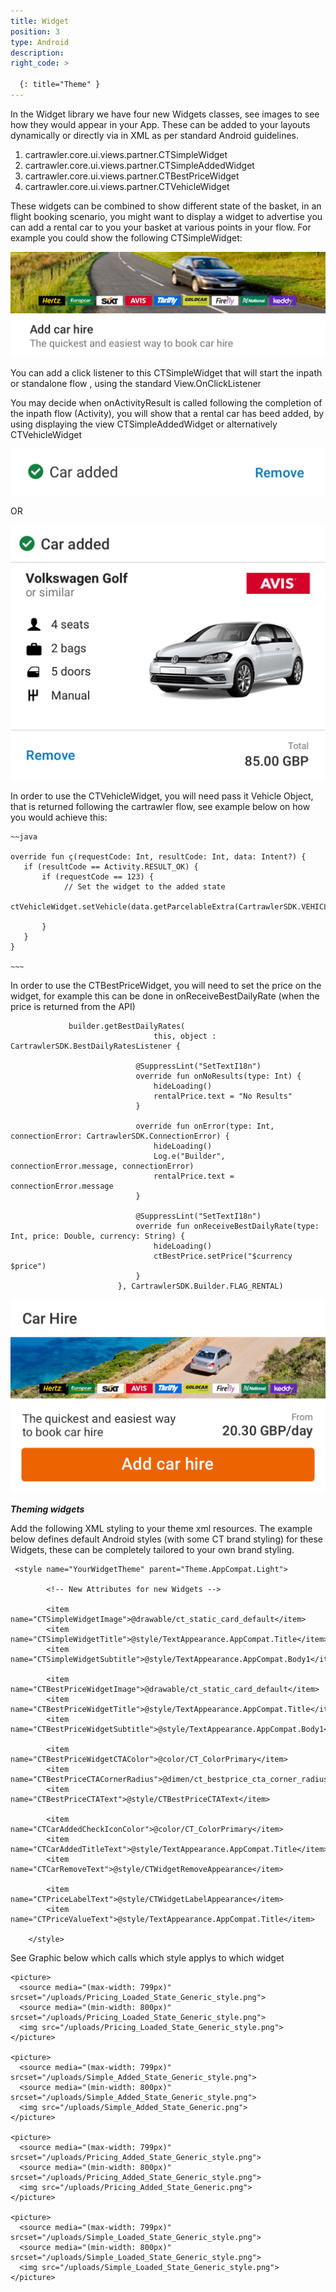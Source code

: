 ```yaml
---
title: Widget
position: 3
type: Android
description:
right_code: >

  {: title="Theme" }
---
```



In the Widget library we have four new Widgets classes, see images to see how they would appear in your App.
These can be added to your layouts dynamically or directly via in XML as per standard Android guidelines.

1. cartrawler.core.ui.views.partner.CTSimpleWidget
2. cartrawler.core.ui.views.partner.CTSimpleAddedWidget
3. cartrawler.core.ui.views.partner.CTBestPriceWidget
4. cartrawler.core.ui.views.partner.CTVehicleWidget

These widgets can be combined to show different state of the basket, in an flight booking scenario, 
you might want to display a widget to advertise you can add a rental car to you your basket 
at various points in your flow. For example you could show the following CTSimpleWidget:

<picture>
  <source media="(max-width: 799px)" srcset="/uploads/Simple_Loaded_State_Generic.png">
  <source media="(min-width: 800px)" srcset="/uploads/Simple_Loaded_State_Generic.png">
  <img src="/uploads/Simple_Loaded_State_Generic.png">
</picture>


You can add a click listener to this CTSimpleWidget that will start the inpath or standalone flow , using the standard View.OnClickListener

You may decide when onActivityResult is called following the completion of the inpath flow (Activity), you will show that a
rental car has beed added, by using displaying the view CTSimpleAddedWidget or alternatively CTVehicleWidget

<picture>
  <source media="(max-width: 799px)" srcset="/uploads/Simple_Added_State_Generic.png">
  <source media="(min-width: 800px)" srcset="/uploads/Simple_Added_State_Generic.png">
  <img src="/uploads/Simple_Added_State_Generic.png">
</picture>

OR

<picture>
  <source media="(max-width: 799px)" srcset="/uploads/Pricing_Added_State_Generic.png">
  <source media="(min-width: 800px)" srcset="/uploads/Pricing_Added_State_Generic.png">
  <img src="/uploads/Pricing_Added_State_Generic.png">
</picture>

In order to use the CTVehicleWidget, you will need pass it Vehicle Object, that is returned following the cartrawler flow, see example below
on how you would achieve this:

    ~~java
  
    override fun ç(requestCode: Int, resultCode: Int, data: Intent?) {
       if (resultCode == Activity.RESULT_OK) {
           if (requestCode == 123) {
               	// Set the widget to the added state
               ctVehicleWidget.setVehicle(data.getParcelableExtra(CartrawlerSDK.VEHICLE))
                
           }
       }
    }

    ~~~
    
In order to use the CTBestPriceWidget, you will need to set the price on the widget, 
for example this can be done in onReceiveBestDailyRate (when the price is returned from the API)

                
                 builder.getBestDailyRates(
                                    this, object : CartrawlerSDK.BestDailyRatesListener {
                
                                @SuppressLint("SetTextI18n")
                                override fun onNoResults(type: Int) {
                                    hideLoading()
                                    rentalPrice.text = "No Results"
                                }
                
                                override fun onError(type: Int, connectionError: CartrawlerSDK.ConnectionError) {
                                    hideLoading()
                                    Log.e("Builder", connectionError.message, connectionError)
                                    rentalPrice.text = connectionError.message
                                }
                
                                @SuppressLint("SetTextI18n")
                                override fun onReceiveBestDailyRate(type: Int, price: Double, currency: String) {
                                    hideLoading()
                                    ctBestPrice.setPrice("$currency $price")
                                }
                            }, CartrawlerSDK.Builder.FLAG_RENTAL)
                

<picture>
  <source media="(max-width: 799px)" srcset="/uploads/Pricing_Loaded_State_Generic.png">
  <source media="(min-width: 800px)" srcset="/uploads/Pricing_Loaded_State_Generic.png">
  <img src="/uploads/Pricing_Loaded_State_Generic.png">
</picture>


***Theming widgets***


Add the following XML styling to your theme xml resources. The example below defines default Android styles (with some CT brand styling) for these Widgets,
these can be completely tailored to your own brand styling. 

     <style name="YourWidgetTheme" parent="Theme.AppCompat.Light">
          
            <!-- New Attributes for new Widgets -->
    
            <item name="CTSimpleWidgetImage">@drawable/ct_static_card_default</item>
            <item name="CTSimpleWidgetTitle">@style/TextAppearance.AppCompat.Title</item>
            <item name="CTSimpleWidgetSubtitle">@style/TextAppearance.AppCompat.Body1</item>
    
            <item name="CTBestPriceWidgetImage">@drawable/ct_static_card_default</item>
            <item name="CTBestPriceWidgetTitle">@style/TextAppearance.AppCompat.Title</item>
            <item name="CTBestPriceWidgetSubtitle">@style/TextAppearance.AppCompat.Body1</item>
    
            <item name="CTBestPriceWidgetCTAColor">@color/CT_ColorPrimary</item>
            <item name="CTBestPriceCTACornerRadius">@dimen/ct_bestprice_cta_corner_radius</item>
            <item name="CTBestPriceCTAText">@style/CTBestPriceCTAText</item>
    
            <item name="CTCarAddedCheckIconColor">@color/CT_ColorPrimary</item>
            <item name="CTCarAddedTitleText">@style/TextAppearance.AppCompat.Title</item>
            <item name="CTCarRemoveText">@style/CTWidgetRemoveAppearance</item>
    
            <item name="CTPriceLabelText">@style/CTWidgetLabelAppearance</item>
            <item name="CTPriceValueText">@style/TextAppearance.AppCompat.Title</item>
    
        </style>

See Graphic below which calls which style applys to which widget


    <picture>
      <source media="(max-width: 799px)" srcset="/uploads/Pricing_Loaded_State_Generic_style.png">
      <source media="(min-width: 800px)" srcset="/uploads/Pricing_Loaded_State_Generic_style.png">
      <img src="/uploads/Pricing_Loaded_State_Generic_style.png">
    </picture>
    
    <picture>
      <source media="(max-width: 799px)" srcset="/uploads/Simple_Added_State_Generic_style.png">
      <source media="(min-width: 800px)" srcset="/uploads/Simple_Added_State_Generic_style.png">
      <img src="/uploads/Simple_Added_State_Generic.png">
    </picture>
    
    <picture>
      <source media="(max-width: 799px)" srcset="/uploads/Pricing_Added_State_Generic_style.png">
      <source media="(min-width: 800px)" srcset="/uploads/Pricing_Added_State_Generic_style.png">
      <img src="/uploads/Pricing_Added_State_Generic.png">
    </picture>
    
    <picture>
      <source media="(max-width: 799px)" srcset="/uploads/Simple_Loaded_State_Generic_style.png">
      <source media="(min-width: 800px)" srcset="/uploads/Simple_Loaded_State_Generic_style.png">
      <img src="/uploads/Simple_Loaded_State_Generic_style.png">
    </picture>

    
